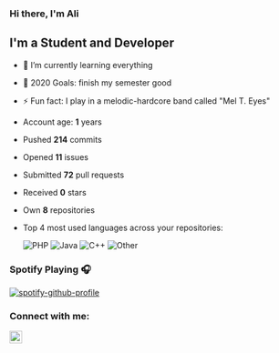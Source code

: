 ### Hi there, I'm Ali


## I'm a Student and Developer

- 🌱 I’m currently learning everything
- 🥅 2020 Goals: finish my semester good
- ⚡ Fun fact: I play in a melodic-hardcore band called "Mel T. Eyes"
- Account age: **1** years
  
- Pushed **214** commits
  
- Opened **11** issues
  
- Submitted **72** pull requests
  
- Received **0** stars
  
-  Own **8** repositories
  
- Top 4 most used languages across your repositories:
  
    ![PHP](https://img.shields.io/static/v1?style=flat-square&label=%E2%A0%80&color=555&labelColor=%234F5D95&message=PHP%EF%B8%B144.2%25)
    ![Java](https://img.shields.io/static/v1?style=flat-square&label=%E2%A0%80&color=555&labelColor=%23b07219&message=Java%EF%B8%B118.9%25)
    ![C++](https://img.shields.io/static/v1?style=flat-square&label=%E2%A0%80&color=555&labelColor=%23f34b7d&message=C%2B%2B%EF%B8%B117.1%25)
    ![Other](https://img.shields.io/static/v1?style=flat-square&label=%E2%A0%80&color=555&labelColor=%23ededed&message=Other%EF%B8%B119.6%25)
  
### Spotify Playing 🎧

[![spotify-github-profile](https://spotify-github-profile.vercel.app/api/view?uid=1171564581&cover_image=true&theme=default)](https://spotify-github-profile.vercel.app/api/view?uid=1171564581&redirect=true)

### Connect with me:

[<img align="left" alt="alioergey | LinkedIn" width="22px" src="https://cdn.jsdelivr.net/npm/simple-icons@v3/icons/linkedin.svg" />][linkedin]


[linkedin]: https://www.linkedin.com/in/ali-%C3%B6rgey/


